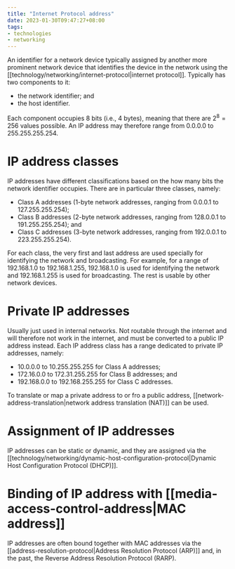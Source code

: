 ```yaml
---
title: "Internet Protocol address"
date: 2023-01-30T09:47:27+08:00
tags:
- technologies
- networking
---
```


An identifier for a network device typically assigned by another more prominent network device that identifies the device in the network using the [[technology/networking/internet-protocol|internet protocol]]. Typically has two components to it:
- the network identifier; and
- the host identifier.

Each component occupies 8 bits (i.e., 4 bytes), meaning that there are $2^8 = 256$ values possible. An IP address may therefore range from 0.0.0.0 to 255.255.255.254.

# IP address classes

IP addresses have different classifications based on the how many bits the network identifier occupies. There are in particular three classes, namely:
- Class A addresses (1-byte network addresses, ranging from 0.0.0.1 to 127.255.255.254);
- Class B addresses (2-byte network addresses, ranging from 128.0.0.1 to 191.255.255.254); and
- Class C addresses (3-byte network addresses, ranging from 192.0.0.1 to 223.255.255.254).

For each class, the very first and last address are used specially for identifying the network and broadcasting. For example, for a range of 192.168.1.0 to 192.168.1.255, 192.168.1.0 is used for identifying the network and 192.168.1.255 is used for broadcasting. The rest is usable by other network devices.

# Private IP addresses

Usually just used in internal networks. Not routable through the internet and will therefore not work in the internet, and must be converted to a public IP address instead. Each IP address class has a range dedicated to private IP addresses, namely:
- 10.0.0.0 to 10.255.255.255 for Class A addresses;
- 172.16.0.0 to 172.31.255.255 for Class B addresses; and
- 192.168.0.0 to 192.168.255.255 for Class C addresses.

To translate or map a private address to or fro a public address, [[network-address-translation|network address translation (NAT)]] can be used.

# Assignment of IP addresses

IP addresses can be static or dynamic, and they are assigned via the [[technology/networking/dynamic-host-configuration-protocol|Dynamic Host Configuration Protocol (DHCP)]].

# Binding of IP address with [[media-access-control-address|MAC address]]

IP addresses are often bound together with MAC addresses via the [[address-resolution-protocol|Address Resolution Protocol (ARP)]] and, in the past, the Reverse Address Resolution Protocol (RARP).